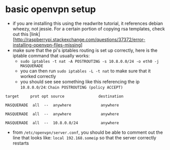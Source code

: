 # basic openvpn setup
- if you are installing this using the readwrite tutorial, it references debian
  wheezy, not jessie. For a certain portion of copying rsa templates, check out
  this
  [link][http://raspberrypi.stackexchange.com/questions/37372/error-installing-openvpn-files-missing]
- make sure that the pi's iptables routing is set up correctly, here is the
  iptable command that usually works:
    - `sudo iptables -t nat -A POSTROUTING -s 10.8.0.0/24 -o eth0 -j
        MASQUERADE`
    - you can then run `sudo iptables -L -t nat` to make sure that it worked
        correctly
    - you should see see something like this referencing the ip `10.8.0.0/24`:
`Chain POSTROUTING (policy ACCEPT)`

`target     prot opt source               destination `

`MASQUERADE  all  --  anywhere             anywhere`

`MASQUERADE  all  --  anywhere             anywhere`

`MASQUERADE  all  --  10.8.0.0/24          anywhere`


- from `/etc/openvpn/server.conf`, you should be able to comment out the line
  that looks like: `local 192.168.someip` so that the server correctly restarts
